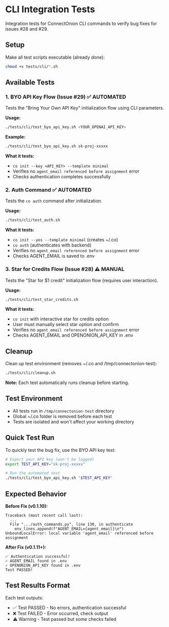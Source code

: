 # CLI Integration Tests

Integration tests for ConnectOnion CLI commands to verify bug fixes for issues #28 and #29.

## Setup

Make all test scripts executable (already done):
```bash
chmod +x tests/cli/*.sh
```

## Available Tests

### 1. BYO API Key Flow (Issue #29) ✅ AUTOMATED

Tests the "Bring Your Own API Key" initialization flow using CLI parameters.

**Usage:**
```bash
./tests/cli/test_byo_api_key.sh <YOUR_OPENAI_API_KEY>
```

**Example:**
```bash
./tests/cli/test_byo_api_key.sh sk-proj-xxxxx
```

**What it tests:**
- `co init --key <API_KEY> --template minimal`
- Verifies no `agent_email referenced before assignment` error
- Checks authentication completes successfully

### 2. Auth Command ✅ AUTOMATED

Tests the `co auth` command after initialization.

**Usage:**
```bash
./tests/cli/test_auth.sh
```

**What it tests:**
- `co init --yes --template minimal` (creates ~/.co)
- `co auth` (authenticates with backend)
- Verifies no `agent_email referenced before assignment` error
- Checks AGENT_EMAIL is saved to .env

### 3. Star for Credits Flow (Issue #28) ⚠️ MANUAL

Tests the "Star for $1 credit" initialization flow (requires user interaction).

**Usage:**
```bash
./tests/cli/test_star_credits.sh
```

**What it tests:**
- `co init` with interactive star for credits option
- User must manually select star option and confirm
- Verifies no `agent_email referenced before assignment` error
- Checks AGENT_EMAIL and OPENONION_API_KEY in .env

## Cleanup

Clean up test environment (removes ~/.co and /tmp/connectonion-test):

```bash
./tests/cli/cleanup.sh
```

**Note:** Each test automatically runs cleanup before starting.

## Test Environment

- All tests run in `/tmp/connectonion-test` directory
- Global ~/.co folder is removed before each test
- Tests are isolated and won't affect your working directory

## Quick Test Run

To quickly test the bug fix, use the BYO API key test:

```bash
# Export your API key (won't be logged)
export TEST_API_KEY="sk-proj-xxxxx"

# Run the automated test
./tests/cli/test_byo_api_key.sh "$TEST_API_KEY"
```

## Expected Behavior

**Before Fix (v0.1.10):**
```
Traceback (most recent call last):
  ...
  File ".../auth_commands.py", line 130, in authenticate
    env_lines.append(f"AGENT_EMAIL={agent_email}\n")
UnboundLocalError: local variable 'agent_email' referenced before assignment
```

**After Fix (v0.1.11+):**
```
✅ Authentication successful!
✓ AGENT_EMAIL found in .env
✓ OPENONION_API_KEY found in .env
Test PASSED!
```

## Test Results Format

Each test outputs:
- ✅ Test PASSED - No errors, authentication successful
- ❌ Test FAILED - Error occurred, check output
- ⚠️ Warning - Test passed but some checks failed
